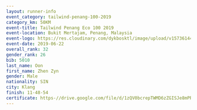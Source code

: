 ```yaml
--- 
layout: runner-info 
event_category: tailwind-penang-100-2019 
category_km: 50KM 
event-title: Tailwind Penang Eco 100 2019 
event-location: Bukit Mertajam, Penang, Malaysia 
event-logo: https://res.cloudinary.com/dykbosktl/image/upload/v1573614442/Logo/Logo_gqlzi3.jpg 
event-date: 2019-06-22 
overall_rank: 32
gender_rank: 26
bib: 5010
last_name: Oon
first_name: Zhen Zyn
gender: Male
nationality: SIN
city: Klang
finish: 11-48-54
certificate: https-//drive.google.com/file/d/1zQV0bcrepTWMD6zZGISJe8mPRkTJfFz/view?usp=sharing
--- 
```

